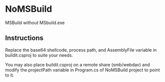 # NoMSBuild
MSBuild without MSbuild.exe

## Instructions

Replace the base64 shellcode, process path, and AssemblyFile variable in buildit.csproj to suite your needs.

You may also place buildit.csproj on a remote share (smb/webdav) and modify the projectPath variable in Program.cs of NoMSBuild project to point to it.